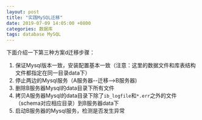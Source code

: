 ```yaml
---
layout: post
title: "实践MySQL迁移"
date: 2019-07-09 14:05:00 +0800
categories: 数据库
tags: database MySQL
---
```




下面介绍一下第三种方案d迁移步骤：

1. 保证Mysql版本一致，安装配置基本一致（注意：这里的数据文件和库表结构文件都指定在同一目录data下）
2. 停止两边的Mysql服务（A服务器--迁移-->B服务器)
3. 删除B服务器Mysql的data目录下所有文件
4. 拷贝A服务器Mysql的data目录下除了`ib_logfile`和`*.err`之外的文件（schema对应相应目录）到B服务器data下
5. 启动B服务器的Mysql服务，检测是否发生异常


